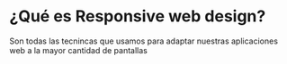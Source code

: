 # ¿Qué es Responsive web design?
Son todas las tecnincas que usamos para adaptar nuestras aplicaciones web a la mayor cantidad de pantallas

